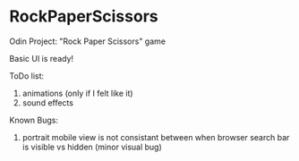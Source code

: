 # RockPaperScissors
Odin Project: "Rock Paper Scissors" game

Basic UI is ready!

ToDo list:
1. animations (only if I felt like it)
2. sound effects

Known Bugs:
1. portrait mobile view is not consistant between when browser search bar is visible vs hidden (minor visual bug)
